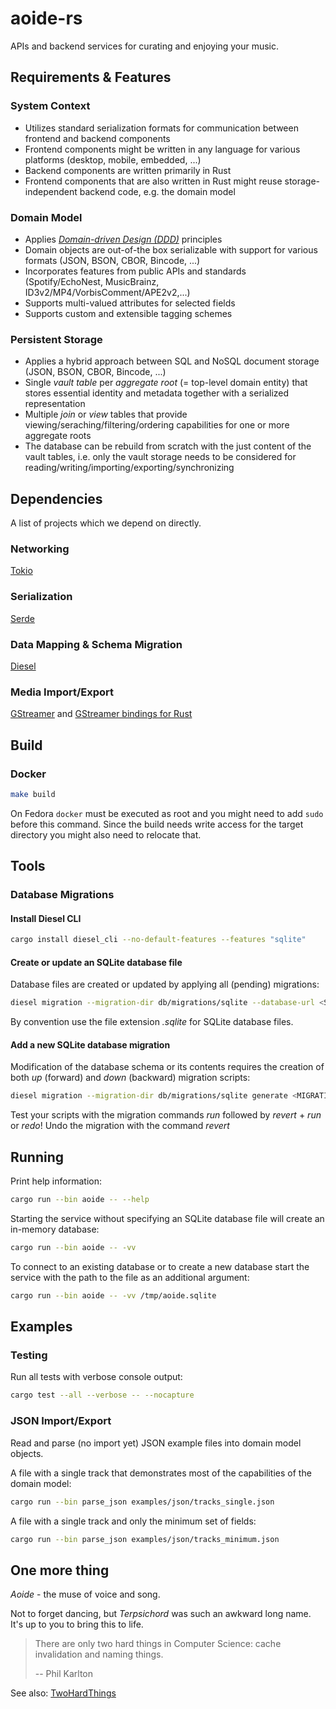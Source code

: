 # aoide-rs

APIs and backend services for curating and enjoying your music.

## Requirements & Features

### System Context

- Utilizes standard serialization formats for communication between frontend and backend components
- Frontend components might be written in any language for various platforms (desktop, mobile, embedded, ...)
- Backend components are written primarily in Rust
- Frontend components that are also written in Rust might reuse storage-independent backend code, e.g. the domain model

### Domain Model

- Applies [*Domain-driven Design (DDD)*](www.domaindrivendesign.org) principles
- Domain objects are out-of-the box serializable with support for various formats  (JSON, BSON, CBOR, Bincode, ...)
- Incorporates features from public APIs and standards (Spotify/EchoNest, MusicBrainz, ID3v2/MP4/VorbisComment/APE2v2,...)
- Supports multi-valued attributes for selected fields
- Supports custom and extensible tagging schemes

### Persistent Storage

- Applies a hybrid approach between SQL and NoSQL document storage (JSON, BSON, CBOR, Bincode, ...)
- Single *vault table* per *aggregate root* (= top-level domain entity) that stores essential identity and metadata together with a serialized representation
- Multiple *join* or *view* tables that provide viewing/seraching/filtering/ordering capabilities for one or more aggregate roots
- The database can be rebuild from scratch with the just content of the vault tables, i.e. only the vault storage needs to be considered for reading/writing/importing/exporting/synchronizing

## Dependencies

A list of projects which we depend on directly.

### Networking

[Tokio](https://tokio.rs)

### Serialization

[Serde](https://serde.rs)

### Data Mapping & Schema Migration

[Diesel](https://diesel.rs)

### Media Import/Export

[GStreamer](https://gstreamer.freedesktop.org) and [GStreamer bindings for Rust](https://github.com/sdroege/gstreamer-rs)

## Build

### Docker

```bash
make build
```

On Fedora `docker` must be executed as root and you might need to add `sudo` before this command. Since the build needs write access for the target directory you might also need to relocate that.

## Tools

### Database Migrations

#### Install Diesel CLI

```bash
cargo install diesel_cli --no-default-features --features "sqlite"
```

#### Create or update an SQLite database file

Database files are created or updated by applying all (pending) migrations:

```bash
diesel migration --migration-dir db/migrations/sqlite --database-url <SQLITE_DATABASE_FILE> run
```

By convention use the file extension *.sqlite* for SQLite database files.

#### Add a new SQLite database migration

Modification of the database schema or its contents requires the creation of both *up* (forward) and *down* (backward) migration scripts:

```bash
diesel migration --migration-dir db/migrations/sqlite generate <MIGRATION_NAME>
```

Test your scripts with the migration commands *run* followed by *revert* + *run* or *redo*! Undo the migration with the command *revert*

## Running

Print help information:

```bash
cargo run --bin aoide -- --help
```

Starting the service without specifying an SQLite database file will create an in-memory database:

```bash
cargo run --bin aoide -- -vv
```

To connect to an existing database or to create a new database start the service with the path to the file as an additional argument:

```bash
cargo run --bin aoide -- -vv /tmp/aoide.sqlite
```

## Examples

### Testing

Run all tests with verbose console output:

```bash
cargo test --all --verbose -- --nocapture
```

### JSON Import/Export

Read and parse (no import yet) JSON example files into domain model objects.

A file with a single track that demonstrates most of the capabilities of the domain model:

```bash
cargo run --bin parse_json examples/json/tracks_single.json
```

A file with a single track and only the minimum set of fields:

```bash
cargo run --bin parse_json examples/json/tracks_minimum.json
```

## One more thing

*Aoide* - the muse of voice and song.

Not to forget dancing, but *Terpsichord* was such an awkward long name. It's up to you to bring this to life.

> There are only two hard things in Computer Science: cache invalidation and naming things.
>
> -- Phil Karlton

See also: [TwoHardThings](https://martinfowler.com/bliki/TwoHardThings.html)
